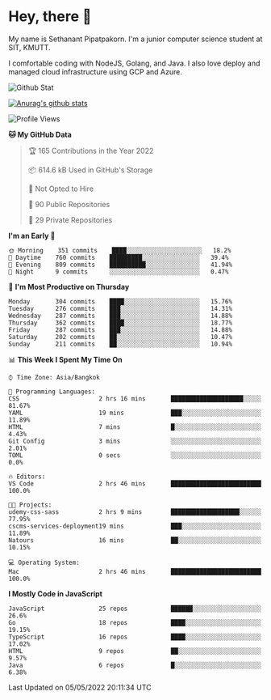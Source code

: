 # Hey, there 🙌
My name is Sethanant Pipatpakorn. I'm a junior computer science student at SIT, KMUTT.

I comfortable coding with NodeJS, Golang, and Java. I also love deploy and managed cloud infrastructure using GCP and Azure.

![Github Stat](https://github-profile-summary-cards.vercel.app/api/cards/profile-details?username=thetkpark&theme=dracula)

[![Anurag's github stats](https://github-readme-stats.vercel.app/api?username=thetkpark&count_private=true&show_icons=true&theme=tokyonight)](https://github.com/anuraghazra/github-readme-stats)

<!--START_SECTION:waka-->
![Profile Views](http://img.shields.io/badge/Profile%20Views-0-blue)

**🐱 My GitHub Data** 

> 🏆 165 Contributions in the Year 2022
 > 
> 📦 614.6 kB Used in GitHub's Storage 
 > 
> 🚫 Not Opted to Hire
 > 
> 📜 90 Public Repositories 
 > 
> 🔑 29 Private Repositories  
 > 
**I'm an Early 🐤** 

```text
🌞 Morning    351 commits    ████░░░░░░░░░░░░░░░░░░░░░   18.2% 
🌆 Daytime    760 commits    █████████░░░░░░░░░░░░░░░░   39.4% 
🌃 Evening    809 commits    ██████████░░░░░░░░░░░░░░░   41.94% 
🌙 Night      9 commits      ░░░░░░░░░░░░░░░░░░░░░░░░░   0.47%

```
📅 **I'm Most Productive on Thursday** 

```text
Monday       304 commits    ████░░░░░░░░░░░░░░░░░░░░░   15.76% 
Tuesday      276 commits    ███░░░░░░░░░░░░░░░░░░░░░░   14.31% 
Wednesday    287 commits    ███░░░░░░░░░░░░░░░░░░░░░░   14.88% 
Thursday     362 commits    ████░░░░░░░░░░░░░░░░░░░░░   18.77% 
Friday       287 commits    ███░░░░░░░░░░░░░░░░░░░░░░   14.88% 
Saturday     202 commits    ██░░░░░░░░░░░░░░░░░░░░░░░   10.47% 
Sunday       211 commits    ██░░░░░░░░░░░░░░░░░░░░░░░   10.94%

```


📊 **This Week I Spent My Time On** 

```text
⌚︎ Time Zone: Asia/Bangkok

💬 Programming Languages: 
CSS                      2 hrs 16 mins       ████████████████████░░░░░   81.67% 
YAML                     19 mins             ███░░░░░░░░░░░░░░░░░░░░░░   11.89% 
HTML                     7 mins              █░░░░░░░░░░░░░░░░░░░░░░░░   4.43% 
Git Config               3 mins              ░░░░░░░░░░░░░░░░░░░░░░░░░   2.01% 
TOML                     0 secs              ░░░░░░░░░░░░░░░░░░░░░░░░░   0.0%

🔥 Editors: 
VS Code                  2 hrs 46 mins       █████████████████████████   100.0%

🐱‍💻 Projects: 
udemy-css-sass           2 hrs 9 mins        ███████████████████░░░░░░   77.95% 
cscms-services-deployment19 mins             ███░░░░░░░░░░░░░░░░░░░░░░   11.89% 
Natours                  16 mins             ██░░░░░░░░░░░░░░░░░░░░░░░   10.15%

💻 Operating System: 
Mac                      2 hrs 46 mins       █████████████████████████   100.0%

```

**I Mostly Code in JavaScript** 

```text
JavaScript               25 repos            ██████░░░░░░░░░░░░░░░░░░░   26.6% 
Go                       18 repos            ████░░░░░░░░░░░░░░░░░░░░░   19.15% 
TypeScript               16 repos            ████░░░░░░░░░░░░░░░░░░░░░   17.02% 
HTML                     9 repos             ██░░░░░░░░░░░░░░░░░░░░░░░   9.57% 
Java                     6 repos             █░░░░░░░░░░░░░░░░░░░░░░░░   6.38%

```



 Last Updated on 05/05/2022 20:11:34 UTC
<!--END_SECTION:waka-->
